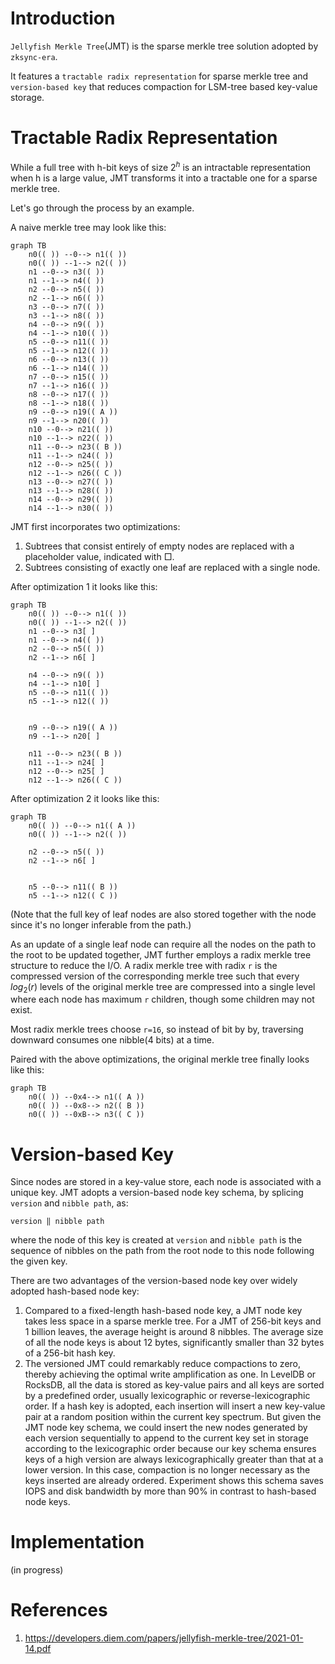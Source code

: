 # Introduction

`Jellyfish Merkle Tree`(JMT) is the sparse merkle tree solution adopted by `zksync-era`. 

It features a `tractable radix representation` for sparse merkle tree and `version-based key` that reduces compaction for LSM-tree based key-value storage.


# Tractable Radix Representation

While a full tree with h-bit keys of size $2^h$ is an intractable representation when h is a large value, JMT transforms it into a tractable one for a sparse merkle tree.

Let's go through the process by an example.

A naive merkle tree may look like this:

```mermaid
graph TB
    n0(( )) --0--> n1(( ))
    n0(( )) --1--> n2(( ))
    n1 --0--> n3(( ))
    n1 --1--> n4(( ))
    n2 --0--> n5(( ))
    n2 --1--> n6(( ))
    n3 --0--> n7(( ))
    n3 --1--> n8(( ))
    n4 --0--> n9(( ))
    n4 --1--> n10(( ))
    n5 --0--> n11(( ))
    n5 --1--> n12(( ))
    n6 --0--> n13(( ))
    n6 --1--> n14(( ))
    n7 --0--> n15(( ))
    n7 --1--> n16(( ))
    n8 --0--> n17(( ))
    n8 --1--> n18(( ))
    n9 --0--> n19(( A ))
    n9 --1--> n20(( ))
    n10 --0--> n21(( ))
    n10 --1--> n22(( ))
    n11 --0--> n23(( B ))
    n11 --1--> n24(( ))
    n12 --0--> n25(( ))
    n12 --1--> n26(( C ))
    n13 --0--> n27(( ))
    n13 --1--> n28(( ))
    n14 --0--> n29(( ))
    n14 --1--> n30(( ))
```

JMT first incorporates two optimizations:
1. Subtrees that consist entirely of empty nodes are replaced with a placeholder value, indicated with □.
2. Subtrees consisting of exactly one leaf are replaced with a single node.

After optimization 1 it looks like this:

```mermaid
graph TB
    n0(( )) --0--> n1(( ))
    n0(( )) --1--> n2(( ))
    n1 --0--> n3[ ]
    n1 --0--> n4(( ))
    n2 --0--> n5(( ))
    n2 --1--> n6[ ]
    
    n4 --0--> n9(( ))
    n4 --1--> n10[ ]
    n5 --0--> n11(( ))
    n5 --1--> n12(( ))
    
    
    n9 --0--> n19(( A ))
    n9 --1--> n20[ ]
    
    n11 --0--> n23(( B ))
    n11 --1--> n24[ ]
    n12 --0--> n25[ ]
    n12 --1--> n26(( C ))
```

After optimization 2 it looks like this:

```mermaid
graph TB
    n0(( )) --0--> n1(( A ))
    n0(( )) --1--> n2(( ))
    
    n2 --0--> n5(( ))
    n2 --1--> n6[ ]
    
    
    n5 --0--> n11(( B ))
    n5 --1--> n12(( C ))
```

(Note that the full key of leaf nodes are also stored together with the node since it's no longer inferable from the path.)

As an update of a single leaf node can require all the nodes on the path to the root to be updated together, JMT further employs a radix merkle tree structure to reduce the I/O. A radix merkle tree with radix `r` is the compressed version of the corresponding merkle tree such that every $log_2 (r)$ levels of the original merkle tree are compressed into a single level where each node has maximum `r` children, though some children may not exist.

Most radix merkle trees choose `r=16`, so instead of bit by by, traversing downward consumes one nibble(4 bits) at a time.

Paired with the above optimizations, the original merkle tree finally looks like this:

```mermaid
graph TB
    n0(( )) --0x4--> n1(( A ))
    n0(( )) --0x8--> n2(( B ))
    n0(( )) --0xB--> n3(( C ))
```

# Version-based Key

Since nodes are stored in a key-value store, each node is associated with a unique key. JMT adopts a version-based node key
schema, by splicing `version` and `nibble path`, as:

```
version ‖ nibble path
```

where the node of this key is created at `version` and `nibble path` is the sequence of nibbles on the path from the root node to this node following the given key.

There are two advantages of the version-based node key over widely adopted hash-based node key:
1. Compared to a fixed-length hash-based node key, a JMT node key takes less space in a sparse merkle tree. For a JMT of 256-bit keys and 1 billion leaves, the average height is around 8 nibbles. The average size of all the node keys is about 12 bytes, significantly smaller than 32 bytes of a 256-bit hash key.
2.  The versioned JMT could remarkably reduce compactions to zero, thereby achieving the optimal write amplification as one. In LevelDB or RocksDB, all the data is stored as key-value pairs and all keys are sorted by a predefined order, usually lexicographic or reverse-lexicographic order. If a hash key is adopted, each insertion will insert a new key-value pair at a random position within the current key spectrum. But given the JMT node key schema, we could insert the new nodes generated by each version sequentially to append to the current key set in storage according to the lexicographic order because our key schema ensures keys of a high version are always lexicographically greater than that at a lower version. In this case, compaction is no longer necessary as the keys inserted are already ordered. Experiment shows this schema saves IOPS and disk bandwidth by more than 90% in contrast to hash-based node keys.

# Implementation

(in progress)

# References
1. https://developers.diem.com/papers/jellyfish-merkle-tree/2021-01-14.pdf